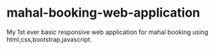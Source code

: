 # mahal-booking-web-application
My 1st ever basic responsive web application for mahal booking using html,css,bootstrap,javascript.
